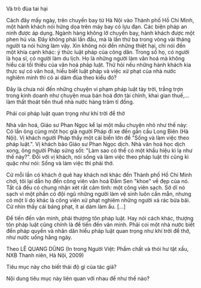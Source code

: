 Và trò đùa tai hại

Cách đây mấy ngày, trên chuyến bay từ Hà Nội vào Thành phố Hồ Chí Minh, một hành khách nói hứng dọa trên máy bay có lựu đạn. Các biện pháp an ninh được áp dụng. Ngành hàng không lỡ chuyến bay, hành khách được một phen hú vía. Đây không phải lần đầu, mà là lần thứ ba trong vòng vài tháng người ta nói hứng làm vậy. Xin không nói đến những thiệt hại, chỉ nói đến một khía cạnh khác: ý thức luật pháp của công dân. Trong số họ, có người là họa sĩ, có người làm du lịch. Họ là những người làm văn hoá mà không hiểu cái tối thiểu của văn hoá pháp luật. Thử hỏi nếu những hành khách kia thực sự có văn hoá, hiểu biết luật pháp và việc xử phạt của nhà nước nghiêm minh thì có ai dám đùa theo kiểu đó?

Đây là chưa nói đến những chuyện vi phạm pháp luật tày trời, trắng trợn trong kinh doanh như chuyện mua bán hoá đơn tài chính, khai gian thuế,... làm thất thoát tiền thuế nhà nước hàng trăm tỉ đồng.

Phải coi pháp luật quan trọng như khí trời để thở

Nhà văn hoá, Giáo sư Phan Ngọc kể lại một mẩu chuyện nhỏ như thế này: Có lần ông cùng một học giả người Pháp đi xe đến gần cầu Long Biên (Hà Nội). Vị khách người Pháp thấy một cái biển lớn đề "Sống và làm việc theo pháp luật.". Vị khách bảo Giáo sư Phan Ngọc dịch. Nhà văn hoá học dịch xong, ông người Pháp sửng sốt: "Làm sao có thể có một khẩu hiệu kì lạ như thế này?". Đối với vị khách, nói sống và làm việc theo pháp luật thì cũng kì quặc như nói: Sống và làm việc thì phải thở.

Cứ mỗi lần có khách ở quê hay khách nơi khác đến Thành phố Hồ Chí Minh chơi, tôi lại dẫn họ đến công viên văn hoá Đầm Sen "khoe" về đẹp của nó. Tất cả đều có chung nhận xét rất cảm tình: một công viên sạch. Sở dĩ nó sạch vì một phần có đội ngũ những người làm vệ sinh luôn cần mẫn, nhưng có một lí do khác là công viên xử phạt nghiêm những người xả rác bừa bãi. Cứ nhìn thấy cái bảng phạt, ít ai dám làm ẩu. [...]

Để tiến đến văn minh, phải thượng tôn pháp luật. Hay nói cách khác, thượng tôn pháp luật cũng chính là để tiến đến văn minh. Phải coi một nhà nước biết đến pháp quyền và nhân dân hiểu pháp luật quan trọng như khí trời để thở, như nước uống hằng ngày.

Theo LÊ QUANG DŨNG
(In trong Người Việt: Phẩm chất và thói hư tật xấu,
NXB Thanh niên, Hà Nội, 2009)

Tiêu mục này cho biết thái độ gì của tác giả?

Nội dung tiêu mục này liên quan với nhau đề như thế nào?